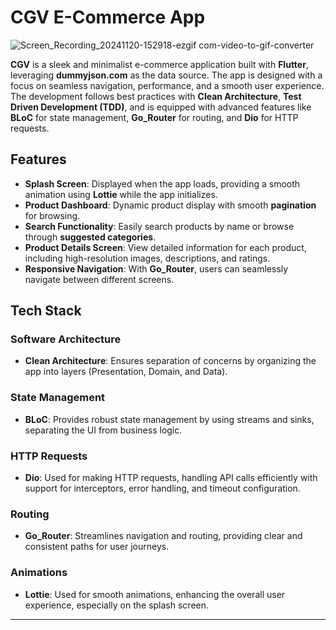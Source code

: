 # CGV E-Commerce App

![Screen_Recording_20241120-152918-ezgif com-video-to-gif-converter](https://github.com/user-attachments/assets/f1fa2eef-e0a5-4016-a2bb-097ba3cf31cf)


**CGV** is a sleek and minimalist e-commerce application built with **Flutter**, leveraging **dummyjson.com** as the data source. The app is designed with a focus on seamless navigation, performance, and a smooth user experience. The development follows best practices with **Clean Architecture**, **Test Driven Development (TDD)**, and is equipped with advanced features like **BLoC** for state management, **Go_Router** for routing, and **Dio** for HTTP requests.

## Features

- **Splash Screen**: Displayed when the app loads, providing a smooth animation using **Lottie** while the app initializes.
- **Product Dashboard**: Dynamic product display with smooth **pagination** for browsing.
- **Search Functionality**: Easily search products by name or browse through **suggested categories**.
- **Product Details Screen**: View detailed information for each product, including high-resolution images, descriptions, and ratings.
- **Responsive Navigation**: With **Go_Router**, users can seamlessly navigate between different screens.

## Tech Stack

### Software Architecture
- **Clean Architecture**: Ensures separation of concerns by organizing the app into layers (Presentation, Domain, and Data).

### State Management
- **BLoC**: Provides robust state management by using streams and sinks, separating the UI from business logic.

### HTTP Requests
- **Dio**: Used for making HTTP requests, handling API calls efficiently with support for interceptors, error handling, and timeout configuration.

### Routing
- **Go_Router**: Streamlines navigation and routing, providing clear and consistent paths for user journeys.

### Animations
- **Lottie**: Used for smooth animations, enhancing the overall user experience, especially on the splash screen.

---
